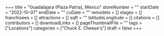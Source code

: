 +++
title = "Guadalajara (Plaza Patria), Mexico"
storeNumber = ""
startDate = "2022-10-07"
endDate = ""
cuDate = ""
remodels = []
stages = []
franchisees = []
attractions = []
sqft = ""
latitudeLongitude = []
citations = []
contributors = []
downloadLinks = []
pageThumbnailFile = ""
tags = ["Locations"]
categories = ["Chuck E. Cheese's"]
draft = false
+++
